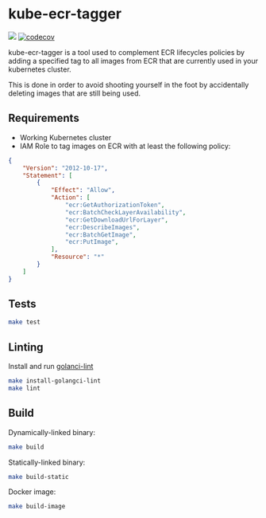 
# kube-ecr-tagger

![](https://github.com/AnesBenmerzoug/kube-ecr-tagger/workflows/CI/badge.svg)
[![codecov](https://codecov.io/gh/AnesBenmerzoug/kube-ecr-tagger/branch/master/graph/badge.svg)](https://codecov.io/gh/AnesBenmerzoug/kube-ecr-tagger)

kube-ecr-tagger is a tool used to complement ECR lifecycles policies by adding a specified tag to all images from ECR that are currently used in your kubernetes cluster. 

This is done in order to avoid shooting yourself in the foot by accidentally deleting images that are still being used.

## Requirements

* Working Kubernetes cluster
* IAM Role to tag images on ECR with at least the following policy:

```json
{
    "Version": "2012-10-17",
    "Statement": [
        {
            "Effect": "Allow",
            "Action": [
                "ecr:GetAuthorizationToken",
                "ecr:BatchCheckLayerAvailability",
                "ecr:GetDownloadUrlForLayer",
                "ecr:DescribeImages",
                "ecr:BatchGetImage",
                "ecr:PutImage",
            ],
            "Resource": "*"
        }
    ]
}
```


## Tests

```bash
make test
```

## Linting

Install and run [golanci-lint](https://github.com/golangci/golangci-lint#install)

```bash
make install-golangci-lint
make lint
```

## Build

Dynamically-linked binary:

```bash
make build
```

Statically-linked binary:

```bash
make build-static
```

Docker image:

```bash
make build-image
```